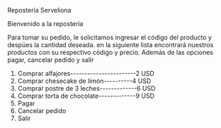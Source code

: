 Repostería Serveliona


Bienvenido a la repostería

Para tomar su pedido, le solicitamos ingresar el código del
producto y despúes la cantidad deseada. en la siguiente lista
encontrará nuestros productos con su respectivo código y precio.
Además de las opciones pagar, cancelar pedido y salir



1. Comprar alfajores-----------------------2 USD
2. Comprar chesecake de limón----------4 USD
3. Comprar postre de 3 leches-------------6 USD
4. Comprar torta de chocolate-------------9 USD
5. Pagar
6. Cancelar pedido
7. Salir

